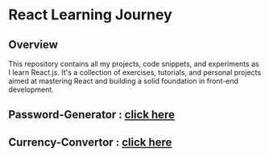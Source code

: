 
# React Learning Journey

## Overview

This repository contains all my projects, code snippets, and experiments as I learn React.js. It's a collection of exercises, tutorials, and personal projects aimed at mastering React and building a solid foundation in front-end development.

## Password-Generator : [click here](https://socialmedia-passwordgenerator.netlify.app/)

## Currency-Convertor : [click here](https://currency-changer-2024.netlify.app/)
